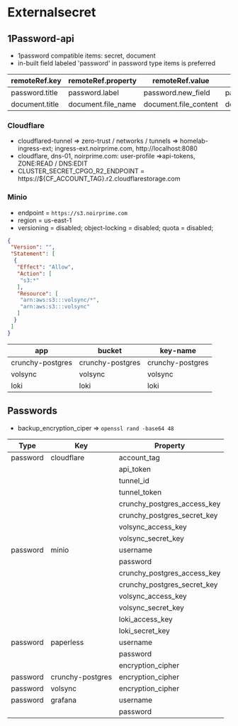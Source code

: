 # Externalsecret

## 1Password-api

- 1password compatible items: secret, document
- in-built field labeled 'password' in password type items is preferred

| remoteRef.key  | remoteRef.property | remoteRef.value       | ignored                     |
| -------------- | ------------------ | --------------------- | --------------------------- |
| password.title | password.label     | password.new_field    | password.section/notes/tags |
| document.title | document.file_name | document.file_content | document.section/notes/tags |

### Cloudflare

- cloudflared-tunnel => zero-trust / networks / tunnels => homelab-ingress-ext; ingress-ext.noirprime.com, http://localhost:8080
- cloudflare, dns-01, noirprime.com: user-profile =>api-tokens, ZONE:READ / DNS:EDIT
- CLUSTER_SECRET_CPGO_R2_ENDPOINT = https://${CF_ACCOUNT_TAG}.r2.cloudflarestorage.com

### Minio

- endpoint = `https://s3.noirprime.com`
- region = us-east-1
- versioning = disabled; object-locking = disabled; quota = disabled;

```json
{
 "Version": "",
 "Statement": [
  {
   "Effect": "Allow",
   "Action": [
    "s3:*"
   ],
   "Resource": [
    "arn:aws:s3:::volsync/*",
    "arn:aws:s3:::volsync"
   ]
  }
 ]
}
```

| app              | bucket           | key-name         |
| ---------------- | ---------------- | ---------------- |
| crunchy-postgres | crunchy-postgres | crunchy-postgres |
| volsync          | volsync          | volsync          |
| loki             | loki             | loki             |

## Passwords

- backup_encryption_ciper => `openssl rand -base64 48`

| Type     | Key              | Property                    |
| -------- | ---------------- | --------------------------- |
| password | cloudflare       | account_tag                 |
|          |                  | api_token                   |
|          |                  | tunnel_id                   |
|          |                  | tunnel_token                |
|          |                  | crunchy_postgres_access_key |
|          |                  | crunchy_postgres_secret_key |
|          |                  | volsync_access_key          |
|          |                  | volsync_secret_key          |
| password | minio            | username                    |
|          |                  | password                    |
|          |                  | crunchy_postgres_access_key |
|          |                  | crunchy_postgres_secret_key |
|          |                  | volsync_access_key          |
|          |                  | volsync_secret_key          |
|          |                  | loki_access_key             |
|          |                  | loki_secret_key             |
| password | paperless        | username                    |
|          |                  | password                    |
|          |                  | encryption_cipher           |
| password | crunchy-postgres | encryption_cipher           |
| password | volsync          | encryption_cipher           |
| password | grafana          | username                    |
|          |                  | password                    |
